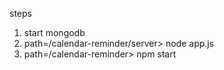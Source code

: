 steps

1. start mongodb
2. path=<Directory>/calendar-reminder/server> node app.js
3. path=<Directory>/calendar-reminder> npm start
